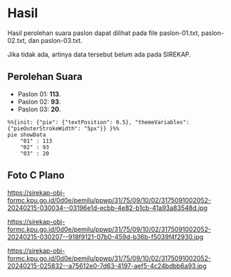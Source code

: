 # Hasil

Hasil perolehan suara paslon dapat dilihat pada file paslon-01.txt, paslon-02.txt, dan paslon-03.txt.

Jika tidak ada, artinya data tersebut belum ada pada SIREKAP.

## Perolehan Suara

 * Paslon 01: **113**.
 * Paslon 02: **93**.
 * Paslon 03: **20**.

```mermaid
%%{init: {"pie": {"textPosition": 0.5}, "themeVariables": {"pieOuterStrokeWidth": "5px"}} }%%
pie showData
    "01" : 113
    "02" : 93
    "03" : 20
```
## Foto C Plano

https://sirekap-obj-formc.kpu.go.id/0d0e/pemilu/ppwp/31/75/09/10/02/3175091002052-20240215-030034--03196e1d-ecbb-4e82-b1cb-41a93a83548d.jpg

https://sirekap-obj-formc.kpu.go.id/0d0e/pemilu/ppwp/31/75/09/10/02/3175091002052-20240215-030207--918f9121-07b0-459d-b36b-f5039f4f2930.jpg

https://sirekap-obj-formc.kpu.go.id/0d0e/pemilu/ppwp/31/75/09/10/02/3175091002052-20240215-025832--a75612e0-7d63-4197-aef5-4c24bdbb6a93.jpg
